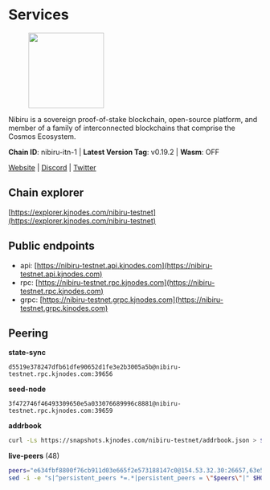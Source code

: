 # Services

<figure><img src="https://raw.githubusercontent.com/kj89/testnet_manuals/main/pingpub/logos/nibiru.png" width="150" alt=""><figcaption></figcaption></figure>

Nibiru is a sovereign proof-of-stake blockchain, open-source platform,  and member of a family of interconnected blockchains that comprise the Cosmos Ecosystem.

**Chain ID**: nibiru-itn-1 | **Latest Version Tag**: v0.19.2 | **Wasm**: OFF

[Website](https://nibiru.fi) | [Discord](https://discord.gg/nibiru) | [Twitter](https://twitter.com/NibiruChain)




## Chain explorer
[https://explorer.kjnodes.com/nibiru-testnet](https://explorer.kjnodes.com/nibiru-testnet)

## Public endpoints

* api: [https://nibiru-testnet.api.kjnodes.com](https://nibiru-testnet.api.kjnodes.com)
* rpc: [https://nibiru-testnet.rpc.kjnodes.com](https://nibiru-testnet.rpc.kjnodes.com)
* grpc: [https://nibiru-testnet.grpc.kjnodes.com](https://nibiru-testnet.grpc.kjnodes.com)

## Peering

**state-sync**

```text
d5519e378247dfb61dfe90652d1fe3e2b3005a5b@nibiru-testnet.rpc.kjnodes.com:39656
```

**seed-node**

```text
3f472746f46493309650e5a033076689996c8881@nibiru-testnet.rpc.kjnodes.com:39659
```

**addrbook**
```bash
curl -Ls https://snapshots.kjnodes.com/nibiru-testnet/addrbook.json > $HOME/.nibid/config/addrbook.json
```

**live-peers** (48)
```bash
peers="e634fbf8800f76cb911d03e665f2e573188147c0@154.53.32.30:26657,63e5779cd6d88101ef9f9844979a6962890f2315@65.108.157.108:26656,d5519e378247dfb61dfe90652d1fe3e2b3005a5b@65.109.68.190:39656,5eecfdf089428a5a8e52d05d18aae1ad8503d14c@65.108.141.109:19656,0db6c1e2f2df7011ea2e53730565791ba87362e0@195.201.195.40:56656,e55d8746ad30e0d11ebe0aa3792c46713375edcc@135.181.2.104:26656,05ea2d5115630db1ec3ba86862d66828eccc2457@91.196.164.143:26656,3939da5da8d8a31e6af2cb6d7bdcb222ff2487eb@65.109.14.69:39656,92845d4150aaf87fc1a6f4a53d8fe545ae44fc9d@86.48.16.205:39656,fa9913e5818acda6f0d06f3473a96052816fd51a@154.53.34.124:26657,6b79cd4cadd1590367ff87311d87a1eec0491b6f@212.86.102.214:26656,5767cde760985a14aba0daeec694ecdae6f787e9@154.53.36.184:26657,72a84166fbd6b92d8a772843026cf6a2cd97ffbe@65.109.60.19:46656,2a11b3e06f832e430efb41e3c3bb07a42875d20c@154.53.34.112:26657,3a88426d413c9f7794485bdeab5e1cfda1c7430f@77.232.43.194:26656,a4a0b5b90dbcc92006e7d05d7f6521f120520116@34.75.178.18:26656,8ff8d3effc84c1e5d7bdff36d8921875f7436bcd@65.108.13.185:26858,d2b6baed49aa475eb6ec5958bfbca30a61363b86@154.53.52.212:26657,e545da0d2566c693720992459b002ef75669756c@167.235.204.231:26656,224c85918ea98d62daab63ba9eceab195b676760@144.91.71.1:26656,5c2a752c9b1952dbed075c56c600c3a79b58c395@195.3.220.140:27046,90d71eac9ad47937605a8ab0716df9d8715936fc@2.58.82.226:26656,036652c8bbbf8ea71391377a60a33951892a2d54@2.58.82.219:26656,e4ea6ffd9ec8ca5db91506e0429613628f0f61ee@155.133.22.115:26656,c7f3b61275dc16993c39a1ebc9f6cb5895d11d56@148.251.43.226:15656,09de7d3f5acc5e421247a582aa50d601571415fb@38.242.202.200:26656,e63604bb6323eaafb02a72cb825d770fd7f1998c@65.109.70.23:19856,98032241ea61ca6ac066b8fa508baace6678a7a3@190.2.155.67:31656,c11f38f2ed08253c03e108604e50c503427060f5@66.94.120.204:39656,93edbb1cdeb62db559f0d9c3fa57c057fae08d27@142.132.218.104:26656,62f26443c930a02f3e166b9db4ecd37b65b042f2@49.12.8.255:26656,5fbe59fae99f5a242f856c4badd22cae13d73ae8@173.249.47.194:39656,5575c45dcb692a9bf2e4031f0546851fcfe2b7a3@185.202.238.123:26656,62a8c451abbfaa96c740b7f64587f16959d9e41f@207.180.239.38:36656,bec6fe42dd406ac789acb8b52fd6510e56232649@194.163.190.132:12656,0bcea9cfddd320161eef17a6faaa5492c362afa6@173.249.17.188:26656,3030536f218c76eb43d05035ac64dda277cdc14d@109.172.45.7:26656,ff60133778ab80489636a81ec861b508e6d6aca4@35.185.194.255:26656,0caedae543d21fe055dbabc195225b38a48951cd@173.249.0.229:26656,0a052052c67f583fbae23753bf8f3b5ebed99ba1@161.35.90.88:34656,76e8a812f41ecd5b1abe7f7f403e44019f8680d7@84.46.246.252:26656,c9a345744756bc7873e01bd9efb0a651b075d18f@149.102.140.146:39656,073cc8f7e9c414a76d29167a123bc5570cd79c49@217.79.178.127:26656,7e465cf7525009fa55c8387eb74a330d3b96e26f@86.48.5.78:26656,a575313137ddc0dae09fc79ad5558f2ca25867af@199.175.98.114:26656,ab5a794451f4b19055300f692160f4f20d55a891@82.208.21.81:26656,62cf750222d8a3316b60f6c17580e5a1b23f0c3c@130.185.119.230:26656,fe95705d3de436dcef390c5ed7cd44d500c32738@185.135.137.254:26656"
sed -i -e "s|^persistent_peers *=.*|persistent_peers = \"$peers\"|" $HOME/.nibid/config/config.toml
```

